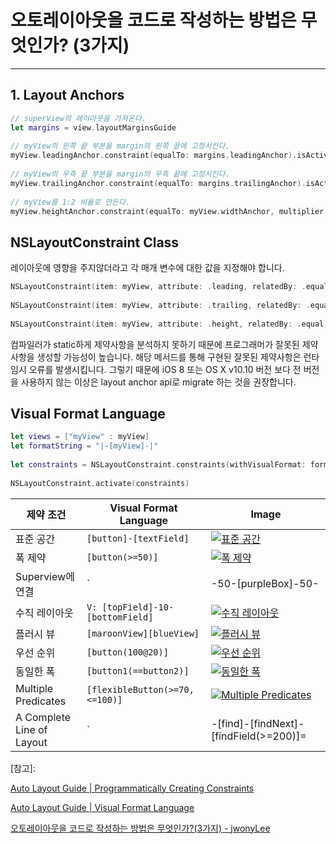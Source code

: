 # 오토레이아웃을 코드로 작성하는 방법은 무엇인가? (3가지)

---

## 1. Layout Anchors

``` swift
// superView의 레이아웃을 가져온다.
let margins = view.layoutMarginsGuide
 
// myView의 왼쪽 끝 부분을 margin의 왼쪽 끝에 고정시킨다.
myView.leadingAnchor.constraint(equalTo: margins.leadingAnchor).isActive = true
 
// myView의 우측 끝 부분을 margin의 우측 끝에 고정시킨다.
myView.trailingAnchor.constraint(equalTo: margins.trailingAnchor).isActive = true
 
// myView를 1:2 비율로 만든다.
myView.heightAnchor.constraint(equalTo: myView.widthAnchor, multiplier: 2.0).isActive = true
```



## NSLayoutConstraint Class

레이아웃에 영향을 주지않더라고 각 매개 변수에 대한 값을 지정해야 합니다.

``` swift
NSLayoutConstraint(item: myView, attribute: .leading, relatedBy: .equal, toItem: view, attribute: .leadingMargin, multiplier: 1.0, constant: 0.0).isActive = true
 
NSLayoutConstraint(item: myView, attribute: .trailing, relatedBy: .equal, toItem: view, attribute: .trailingMargin, multiplier: 1.0, constant: 0.0).isActive = true
 
NSLayoutConstraint(item: myView, attribute: .height, relatedBy: .equal, toItem: myView, attribute:.width, multiplier: 2.0, constant:0.0).isActive = true
```

컴파일러가 static하게 제약사항을 분석하지 못하기 때문에 프로그래머가 잘못된 제약사항을 생성할 가능성이 높습니다. 해당 메서드를 통해 구현된 잘못된 제약사항은 런타임시 오류를 발생시킵니다. 그렇기 때문에 iOS 8 또는 OS X v10.10 버전 보다 전 버전을 사용하지 않는 이상은 layout anchor api로 migrate 하는 것을 권장합니다.



## Visual Format Language

```swift
let views = ["myView" : myView]
let formatString = "|-[myView]-|"
 
let constraints = NSLayoutConstraint.constraints(withVisualFormat: formatString, options: .alignAllTop, metrics: nil, views: views)
 
NSLayoutConstraint.activate(constraints)
```

| 제약 조건                 | Visual Format Language                     | Image                                                        |
| ------------------------- | ------------------------------------------ | ------------------------------------------------------------ |
| 표준 공간                 | `[button]-[textField]`                     | [![표준 공간](https://camo.githubusercontent.com/470fe6d68121edc925375b2512909439d33536876e37050adb5032ec8345c942/68747470733a2f2f646576656c6f7065722e6170706c652e636f6d2f6c6962726172792f617263686976652f646f63756d656e746174696f6e2f55736572457870657269656e63652f436f6e6365707475616c2f4175746f6c61796f757450472f4172742f7374616e6461726453706163652e706e67)](https://camo.githubusercontent.com/470fe6d68121edc925375b2512909439d33536876e37050adb5032ec8345c942/68747470733a2f2f646576656c6f7065722e6170706c652e636f6d2f6c6962726172792f617263686976652f646f63756d656e746174696f6e2f55736572457870657269656e63652f436f6e6365707475616c2f4175746f6c61796f757450472f4172742f7374616e6461726453706163652e706e67) |
| 폭 제약                   | `[button(>=50)]`                           | [![폭 제약](https://camo.githubusercontent.com/962b07db65aa4ce673668a0baa160eb999215fee99b9e4ee0878c4ec711a8676/68747470733a2f2f646576656c6f7065722e6170706c652e636f6d2f6c6962726172792f617263686976652f646f63756d656e746174696f6e2f55736572457870657269656e63652f436f6e6365707475616c2f4175746f6c61796f757450472f4172742f7769647468436f6e73747261696e742e706e67)](https://camo.githubusercontent.com/962b07db65aa4ce673668a0baa160eb999215fee99b9e4ee0878c4ec711a8676/68747470733a2f2f646576656c6f7065722e6170706c652e636f6d2f6c6962726172792f617263686976652f646f63756d656e746174696f6e2f55736572457870657269656e63652f436f6e6365707475616c2f4175746f6c61796f757450472f4172742f7769647468436f6e73747261696e742e706e67) |
| Superview에 연결          | `|-50-[purpleBox]-50-|`                    | [![Superview에 연결](https://camo.githubusercontent.com/f4a419b92098876de60d4074059c681da669adbc0497f29436ea66636af1bd6b/68747470733a2f2f646576656c6f7065722e6170706c652e636f6d2f6c6962726172792f617263686976652f646f63756d656e746174696f6e2f55736572457870657269656e63652f436f6e6365707475616c2f4175746f6c61796f757450472f4172742f636f6e6e656374696f6e546f5375706572766965772e706e67)](https://camo.githubusercontent.com/f4a419b92098876de60d4074059c681da669adbc0497f29436ea66636af1bd6b/68747470733a2f2f646576656c6f7065722e6170706c652e636f6d2f6c6962726172792f617263686976652f646f63756d656e746174696f6e2f55736572457870657269656e63652f436f6e6365707475616c2f4175746f6c61796f757450472f4172742f636f6e6e656374696f6e546f5375706572766965772e706e67) |
| 수직 레이아웃             | `V: [topField]-10-[bottomField]`           | [![수직 레이아웃](https://camo.githubusercontent.com/745f9e8354d2e79aa61f5c17f392b6d82553daf98179b4685e1b632231d32991/68747470733a2f2f646576656c6f7065722e6170706c652e636f6d2f6c6962726172792f617263686976652f646f63756d656e746174696f6e2f55736572457870657269656e63652f436f6e6365707475616c2f4175746f6c61796f757450472f4172742f766572746963616c4c61796f75742e706e67)](https://camo.githubusercontent.com/745f9e8354d2e79aa61f5c17f392b6d82553daf98179b4685e1b632231d32991/68747470733a2f2f646576656c6f7065722e6170706c652e636f6d2f6c6962726172792f617263686976652f646f63756d656e746174696f6e2f55736572457870657269656e63652f436f6e6365707475616c2f4175746f6c61796f757450472f4172742f766572746963616c4c61796f75742e706e67) |
| 플러시 뷰                 | `[maroonView][blueView]`                   | [![플러시 뷰](https://camo.githubusercontent.com/1e6e8c38dbf5ebd771f70fd4815e270b75ec0d471bf46f52e8f121e94b07ef39/68747470733a2f2f646576656c6f7065722e6170706c652e636f6d2f6c6962726172792f617263686976652f646f63756d656e746174696f6e2f55736572457870657269656e63652f436f6e6365707475616c2f4175746f6c61796f757450472f4172742f666c75736856696577732e706e67)](https://camo.githubusercontent.com/1e6e8c38dbf5ebd771f70fd4815e270b75ec0d471bf46f52e8f121e94b07ef39/68747470733a2f2f646576656c6f7065722e6170706c652e636f6d2f6c6962726172792f617263686976652f646f63756d656e746174696f6e2f55736572457870657269656e63652f436f6e6365707475616c2f4175746f6c61796f757450472f4172742f666c75736856696577732e706e67) |
| 우선 순위                 | `[button(100@20)]`                         | [![우선 순위](https://camo.githubusercontent.com/8c45016728259b1b59279cab0846d7a9c11d0110356d06f9e543e7366333f3b6/68747470733a2f2f646576656c6f7065722e6170706c652e636f6d2f6c6962726172792f617263686976652f646f63756d656e746174696f6e2f55736572457870657269656e63652f436f6e6365707475616c2f4175746f6c61796f757450472f4172742f7072696f726974792e706e67)](https://camo.githubusercontent.com/8c45016728259b1b59279cab0846d7a9c11d0110356d06f9e543e7366333f3b6/68747470733a2f2f646576656c6f7065722e6170706c652e636f6d2f6c6962726172792f617263686976652f646f63756d656e746174696f6e2f55736572457870657269656e63652f436f6e6365707475616c2f4175746f6c61796f757450472f4172742f7072696f726974792e706e67) |
| 동일한 폭                 | `[button1(==button2)]`                     | [![동일한 폭](https://camo.githubusercontent.com/b21491ab64cec54e4a2d48a5e202aa5c4b666de0a46357a2c6f0dfaa3660fa2f/68747470733a2f2f646576656c6f7065722e6170706c652e636f6d2f6c6962726172792f617263686976652f646f63756d656e746174696f6e2f55736572457870657269656e63652f436f6e6365707475616c2f4175746f6c61796f757450472f4172742f657175616c5769647468732e706e67)](https://camo.githubusercontent.com/b21491ab64cec54e4a2d48a5e202aa5c4b666de0a46357a2c6f0dfaa3660fa2f/68747470733a2f2f646576656c6f7065722e6170706c652e636f6d2f6c6962726172792f617263686976652f646f63756d656e746174696f6e2f55736572457870657269656e63652f436f6e6365707475616c2f4175746f6c61796f757450472f4172742f657175616c5769647468732e706e67) |
| Multiple Predicates       | `[flexibleButton(>=70, <=100)]`            | [![Multiple Predicates](https://camo.githubusercontent.com/38127fe0662e157a89a4a3ff42c63245ea0b365dc0570573674efd4a2d5ee820/68747470733a2f2f646576656c6f7065722e6170706c652e636f6d2f6c6962726172792f617263686976652f646f63756d656e746174696f6e2f55736572457870657269656e63652f436f6e6365707475616c2f4175746f6c61796f757450472f4172742f6d756c7469706c65507265646963617465732e706e67)](https://camo.githubusercontent.com/38127fe0662e157a89a4a3ff42c63245ea0b365dc0570573674efd4a2d5ee820/68747470733a2f2f646576656c6f7065722e6170706c652e636f6d2f6c6962726172792f617263686976652f646f63756d656e746174696f6e2f55736572457870657269656e63652f436f6e6365707475616c2f4175746f6c61796f757450472f4172742f6d756c7469706c65507265646963617465732e706e67) |
| A Complete Line of Layout | `|-[find]-[findNext]-[findField(>=200)]=|` | [![A Complete Line of Layout](https://camo.githubusercontent.com/48fc500493c723e85fa6121517e1fbbffea87cddc35de6b5b650b29e92af9242/68747470733a2f2f646576656c6f7065722e6170706c652e636f6d2f6c6962726172792f617263686976652f646f63756d656e746174696f6e2f55736572457870657269656e63652f436f6e6365707475616c2f4175746f6c61796f757450472f4172742f636f6d706c6574654c61796f75742e706e67)](https://camo.githubusercontent.com/48fc500493c723e85fa6121517e1fbbffea87cddc35de6b5b650b29e92af9242/68747470733a2f2f646576656c6f7065722e6170706c652e636f6d2f6c6962726172792f617263686976652f646f63756d656e746174696f6e2f55736572457870657269656e63652f436f6e6365707475616c2f4175746f6c61796f757450472f4172742f636f6d706c6574654c61796f75742e706e67) |



[참고]:

[Auto Layout Guide | Programmatically Creating Constraints](https://developer.apple.com/library/archive/documentation/UserExperience/Conceptual/AutolayoutPG/ProgrammaticallyCreatingConstraints.html#//apple_ref/doc/uid/TP40010853-CH16-SW1)

[Auto Layout Guide | Visual Format Language](https://github.com/jwonyLee/TIL/blob/master/iOS/Interview/Autolayout-code.md)

[오토레이아웃을 코드로 작성하는 방법은 무엇인가?(3가지) - jwonyLee](https://github.com/jwonyLee/TIL/blob/master/iOS/Interview/Autolayout-code.md)

